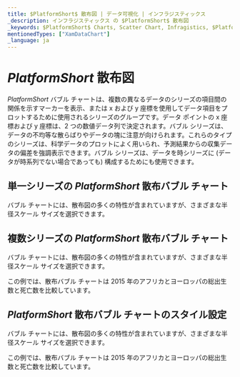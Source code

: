 ```yaml
---
title: $PlatformShort$ 散布図 | データ可視化 | インフラジスティックス
_description: インフラジスティックス の $PlatformShort$ 散布図
_keywords: $PlatformShort$ Charts, Scatter Chart, Infragistics, $PlatformShort$ チャート, 散布図, インフラジスティックス 
mentionedTypes: ["XamDataChart"]
_language: ja
---
```

# $PlatformShort$ 散布図

$PlatformShort$ バブル チャートは、複数の異なるデータのシリーズの項目間の関係を示すマーカーを表示、または x および y 座標を使用してデータ項目をプロットするために使用されるシリーズのグループです。データ ポイントの x 座標および y 座標は、2 つの数値データ列で決定されます。バブル シリーズは、データの不均等な散らばりやデータの塊に注意が向けられます。これらのタイプのシリーズは、科学データのプロットによく用いられ、予測結果からの収集データの偏差を強調表示できます。バブル シリーズは、データを時シリーズに (データが時系列でない場合であっても) 構成するためにも使用できます。


<code-view style="height: 400px" 
           data-demos-base-url="{environment:dvDemosBaseUrl}" 
           iframe-src="{environment:dvDemosBaseUrl}/charts/data-chart-scatter-bubble-chart-multiple-sources" 
           alt="$PlatformShort$ 散布バブル チャート" >
</code-view>

<div class="divider--half"></div>

## 単一シリーズの $PlatformShort$ 散布バブル チャート

バブル チャートには、散布図の多くの特性が含まれていますが、さまざまな半径スケール サイズを選択できます。


<code-view style="height: 400px" 
           data-demos-base-url="{environment:dvDemosBaseUrl}" 
           iframe-src="{environment:dvDemosBaseUrl}/charts/data-chart-scatter-bubble-chart-multiple-sources" 
           alt="$PlatformShort$ 散布バブル チャート" >
</code-view>

<div class="divider--half"></div>

## 複数シリーズの $PlatformShort$ 散布バブル チャート

バブル チャートには、散布図の多くの特性が含まれていますが、さまざまな半径スケール サイズを選択できます。

この例では、散布バブル チャートは 2015 年のアフリカとヨーロッパの総出生数と死亡数を比較しています。


<code-view style="height: 400px" 
           data-demos-base-url="{environment:dvDemosBaseUrl}" 
           iframe-src="{environment:dvDemosBaseUrl}/charts/data-chart-scatter-bubble-chart-multiple-sources" 
           alt="$PlatformShort$ 散布バブル チャート" >
</code-view>

<div class="divider--half"></div>

## $PlatformShort$ 散布バブル チャートのスタイル設定

バブル チャートには、散布図の多くの特性が含まれていますが、さまざまな半径スケール サイズを選択できます。

この例では、散布バブル チャートは 2015 年のアフリカとヨーロッパの総出生数と死亡数を比較しています。


<code-view style="height: 400px" 
           data-demos-base-url="{environment:dvDemosBaseUrl}" 
           iframe-src="{environment:dvDemosBaseUrl}/charts/data-chart-scatter-bubble-chart-styling" 
           alt="$PlatformShort$ 散布バブル チャート" >
</code-view>

<div class="divider--half"></div>


<!-- TODO list API links used in this topic 
## API メンバー
-->

